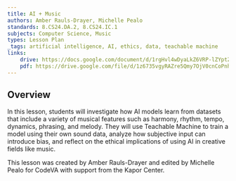 ```yaml
---
title: AI + Music
authors: Amber Rauls-Drayer, Michelle Pealo
standards: 8.CS24.DA.2, 8.CS24.IC.1
subjects: Computer Science, Music
types: Lesson Plan
_tags: artificial intelligence, AI, ethics, data, teachable machine
links:
    drive: https://docs.google.com/document/d/1rgHvl4wDyaLkZ6VRP-lZYptZotfD7FPAJ4_7OYtbN7Y/edit?usp=sharing
    pdf: https://drive.google.com/file/d/1z6735vgyRAZre5Qmy7OjV0cnCoPnhbxi/view?usp=drive_link
---
```


## Overview

In this lesson, students will investigate how AI models learn from datasets that include a variety of musical features such as harmony, rhythm, tempo, dynamics, phrasing, and melody. They will use Teachable Machine to train a model using their own sound data, analyze how subjective input can introduce bias, and reflect on the ethical implications of using AI in creative fields like music.

This lesson was created by Amber Rauls-Drayer and edited by Michelle Pealo for CodeVA with support from the Kapor Center.
